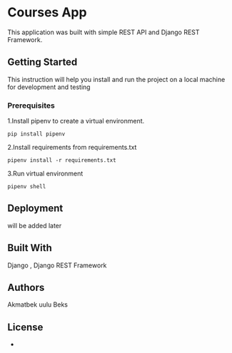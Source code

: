 # Courses App

This application was built with simple REST API and Django REST Framework.

## Getting Started

This instruction will help you install and run the project on a local machine for development and testing

### Prerequisites

1.Install pipenv to create a virtual environment.
```
pip install pipenv
```
2.Install requirements from requirements.txt
```
pipenv install -r requirements.txt
```
3.Run virtual environment
```
pipenv shell
```


## Deployment

will be added later

## Built With

Django , Django REST Framework 

## Authors

Akmatbek uulu Beks

## License
-